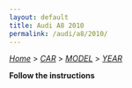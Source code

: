 ```yaml
---
layout: default
title: Audi A8 2010
permalink: /audi/a8/2010/
---
```

[*Home*](/) > [*CAR*](/car/) > [*MODEL*](/car/model/) > [*YEAR*](/car/model/year/)

**Follow the instructions**